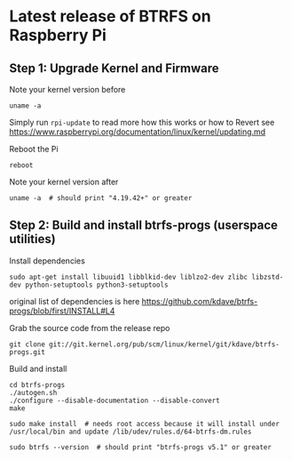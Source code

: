 # Latest release of BTRFS on Raspberry Pi


## Step 1: Upgrade Kernel and Firmware

Note your kernel version before
```
uname -a
```

Simply run `rpi-update`
to read more how this works or how to Revert see https://www.raspberrypi.org/documentation/linux/kernel/updating.md

Reboot the Pi
```
reboot
```

Note your kernel version after
```
uname -a  # should print "4.19.42+" or greater
```

## Step 2: Build and install btrfs-progs (userspace utilities)


Install dependencies
```
sudo apt-get install libuuid1 libblkid-dev liblzo2-dev zlibc libzstd-dev python-setuptools python3-setuptools
```
original list of dependencies is here https://github.com/kdave/btrfs-progs/blob/first/INSTALL#L4


Grab the source code from the release repo
```
git clone git://git.kernel.org/pub/scm/linux/kernel/git/kdave/btrfs-progs.git
```

Build and install
```
cd btrfs-progs
./autogen.sh
./configure --disable-documentation --disable-convert
make
```

```
sudo make install  # needs root access because it will install under /usr/local/bin and update /lib/udev/rules.d/64-btrfs-dm.rules
```


```
sudo btrfs --version  # should print "btrfs-progs v5.1" or greater
```
